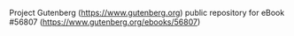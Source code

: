 Project Gutenberg (https://www.gutenberg.org) public repository for
eBook #56807 (https://www.gutenberg.org/ebooks/56807)
